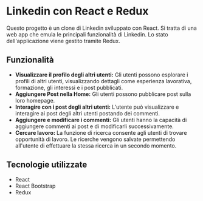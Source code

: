 # Linkedin con React e Redux

Questo progetto è un clone di Linkedin sviluppato con React. Si tratta di una web app che emula le principali funzionalità di Linkedin. Lo stato dell'applicazione viene gestito tramite Redux.
  
## Funzionalità

- **Visualizzare il profilo degli altri utenti:** Gli utenti possono esplorare i profili di altri utenti, visualizzando dettagli come esperienza lavorativa, formazione, gli interessi e i post pubblicati.
- **Aggiungere Post nella Home:** Gli utenti possono pubblicare post sulla loro homepage.
- **Interagire con i post degli altri utenti:** L'utente può visualizzare e interagire ai post degli altri utenti postando dei commenti.
- **Aggiungere e modificare i commenti:** Gli utenti hanno la capacità di aggiungere commenti ai post e di modificarli successivamente.
- **Cercare lavoro:** La funzione di ricerca consente agli utenti di trovare opportunità di lavoro. Le ricerche vengono salvate permettendo all'utente di effettuare la stessa ricerca in un secondo momento.
   

## Tecnologie utilizzate

- React
- React Bootstrap
- Redux
